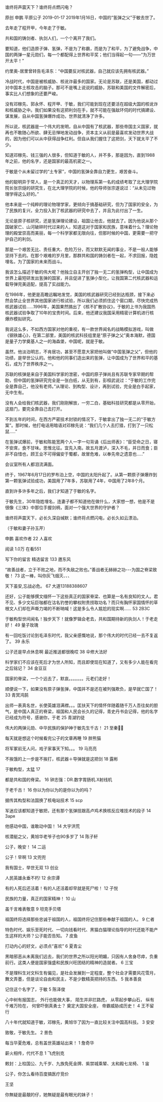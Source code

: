 谁终将声震天下？谁终将点燃闪电？

原创 申鹏  平原公子  2019-01-17
2019年1月16日，中国的“氢弹之父”于敏去世了。

去年走了程开甲，今年走了于敏。

共和国的铸剑者、执剑人们，一个个离开了我们。

要知道，他们造原子弹、氢弹，不是为了称霸，而是为了和平，为了避免战争，中国的两弹一星元勋们，每一个都配得上世界和平奖；他们当得起一句——“为万世开太平！”

约里奥-居里曾转告毛泽东：“中国要反对核武器，自己就应该先拥有核武器。”

冷战时代，中国是被核威胁、核讹诈最多的国家。无论是苏联，还是美国，都动过对中国本土核攻击的脑子。那可不是嘴上说说的威胁，苏联和美国的文件解密后，事实比人们想象的还要严峻。

没有邓稼先、郭永怀、程开甲、于敏，我们可能到现在还要活在超级大国的核讹诈和核威胁之中。我们如果没有这把利剑在手，就不可能在强敌环伺的时代搞建设、谋发展，自从中国氢弹爆炸成功，世界就清净了许多。

所以说，核武器是一个伟大的发明，自从中国有了核武器，那些帝国主义国家，就再也不敢随心所欲、肆无忌惮地发动战争，资本主义从前是最喜欢发动世界大战的，因为他们可以从中获得战争红利。但自从我们握住了这把剑，天下就太平了不少。

知道邓稼先、钱三强的人很多，但知道于敏的人，并不多，那是因为，直到1988年之前，他的名字，还是国家的最高机密之一。

于敏是个从未留过学的“土专家”，中国的氢弹全靠自力更生，艰苦奋斗。

他的聪明异于常人，是一个真正的天才，以物理系第一名的成绩考取了北大理学院院长张宗燧的研究生，在北大理学院的时候，他的导师张宗遂说过：“从未见过物理学得这么好的。”

他本来是一个纯粹的理论物理学家，更倾向于搞基础研究，但为了国家的安全，为了民族的复兴，全力投入到了核武器的研究中去了，并且为此付出了一生。

无论是原子核研究，还是氢弹理论建设，祖国让他去，他就去了。因为他说从那个国破家亡、山河破碎时代过来的人，知道这对于国家和民族，意味着什么？理论物理的殿堂崇高而美丽，每一个科学家都无限向往，但那时候的中国，更需要一把守护自己的利剑。

那是一个艰苦无比、责任重大、危险万分，而又默默无闻的事业，不是一般人能够坚持下去的。在那个艰难的岁月里，那群共和国的铸剑者在一起，不求回报，隐姓埋名，为了国家的未来而战斗。

我该怎么描述于敏的伟大呢？他独立自主开创了独一无二的氢弹构型，让中国成为世界上最短研发出氢弹的国家，并且促进了氢弹小型化，让我国第二代核武器和运载导弹完美适配，提高了实战能力。

在1986年，他更是高瞻远瞩地发觉，美国的核武器研究已经到达瓶颈，接下来必然会禁止全世界其他国家进行核试验，所以我们必须抓住这个窗口期，尽快完成热核武器试验......1996年，美国果然搞出了《核不扩散协议》，于敏的上书为我国热核武器试验争取了10年的宝贵时间。后来，他还建议我国采用精密计算机进行核爆炸模拟研究。

我说这么多，不如西方国家对他的重视，有一款世界闻名的战略模拟游戏，叫做《钢铁雄心》，在第二部里，美国的核武科技组里是“原子弹之父”奥本海默，德国是量子力学奠基人之一的海森堡，中国呢，就是于敏。

虽然，他淡泊明志，不肯居功，甚至不愿意大家把他叫做“中国氢弹之父”，但他的功绩，是举世公认的。他和他的同事们造出来的氢弹，让中国成为了世界和平的基石，成为了世界秩序之一。

苏联的核弹是来自于美国科学家的泄密，中国的原子弹尚且有苏联专家早期的帮助，但中国的氢弹研究完全是一张白纸，从无到有，彭桓武说过：“于敏的工作完全是靠自己，他没有老师。”从理论、到构型、设计，再到试验，完全是白手起家，无中生有。

没有人会给我们核武器，我们刚刚解放，一穷二白，基础科技研究都是从零开始，这扇门，要完全靠自己去打开。



不到五年的时间，在西方严密技术封锁的情况下，于敏拿出了独一无二的“于敏方案”。那时候，他打电话用暗语对邓稼先说：“我们几个人去打猎，打到了一只松鼠.....”

在氢弹试爆前，于敏和陈能宽两个人一字一句背诵《后出师表》：“臣受命之日，寝不安席，食不甘味。思惟北征。宜先入南。故五月渡泸，深入不毛，并日而食；臣非不自惜也，顾王业不可得偏安于蜀都，故冒危难，以奉先帝之遗意也.....”

会议室所有人都泪流满面。

终于，1967年6月17日的罗布泊上空，中国的太阳升起了。从第一颗原子弹爆炸到第一颗氢弹试验成功，美国用了7年多，苏联用了4年，中国用了2年8个月。



直到许多许多年之后，我们才知道了于敏的名字。

于敏先生，30年隐姓埋名，连妻子都不知道他在做什么，大家想一想，他是不是很像《三体》中那位手握剑柄，面对一个强大世界的守护者？

谁终将声震天下，必长久深自缄默；谁终将点燃闪电，必长久如云漂泊。


（于敏和妻子孙玉芹）



申鹏
喜欢作者
22 人喜欢

阅读 1.0万
 在看551

写下你的留言
精选留言
 133
邀东风

 “故善战者，立于不败之地，而不失敌之败也。”善战者无赫赫之功---为国之脊梁致敬！
 73
这一棒，叫你灰飞烟灭、、、

 天下虽安,忘战必危。
 67
大道13188388607

 还好，公子能够撰文缅怀一下这些真正的国家脊梁、也算是一名有良知的文人。君不见、多少文坛巨咖都在沽名钓誉的攀权附贵捞取功名？而只有胸怀家国情怀的草根文人们却在声嘶力竭的不断呐喊！这是多么令人尴尬的现实啊……
 53
2B3C

 于敏构型世间闻名！独步天下！就像罗辑会老去，共和国期待新的执剑人！于老走好！
 49
量子玫瑰

 有一回吃饭讨论到毛泽东时代，我父亲感慨地说，那个伟大的时代已经一去不复返了。
 39
永乐

 公子还是早点休息啊 最近推送都很晚哎
 38
伞修大法好

 科学家们不应该在死后才为世人所知，而且即使现在知道了，又有多少人能在看完之后铭记？
 34
金豆豆

 国家的脊梁，一个个远去了，默哀。。。。。。。元老们走好！

顺便说一下，如果没有原子弹氢弹，中国并不是还在被列强欺负，是早就亡国了！
 33
青冥鸿鹄

 出师一表真名世，长使英雄泪满襟。。。匡扶天下的情怀伴随着随千万人吾往矣的胆气，是中国人真正的脊梁，祖国和人民会长久的记得，青史丹书会记得，他的名字已经成为符号，感谢你，于老
 25
青湖钓徒

 伟大的两弹元勋、中华民族的保护神于敏先生千古！
 21
至秦🖐🏼

 每天就是想这个时候看完公子的文章再睡
 19
胖熊猫

 将军冢前无人问，戏子家事天下知。。。
 19
马亮亮

 不挨饿的上一步是不挨打，核武器＋导弹就是这把剑
 18
露彬

 于敏构型，太猛
 17


 都是共和国的脊梁。
 16
钟志强：DR.数字胃肠机.X射线机

 于老千古！
 16
你以为你以为的是你以为的吗？

 据传其构型和法国换了核电站技术
 15
scp

 军迷应该都知道于敏把，还有那个氢弹技跟高卢鸡术换核反应堆技术的段子
 14
Заря

 他感动中国，谁敢动中国！
 14
大宇洪荒

 核潜艇之父，黄旭华老爷子也90多岁了
 14
陈子轩

 公子，晚安！
 14
二运

 公子！早啊
 13
文兜兜

 我有国士，举世无双
 13
创业

 人民英雄永垂不朽!
 12
余宗谭

 有的人死后还活着！有的人还活着却早就是死尸啦！
 12
子悦

 民族的力量，真正的国家精神！
 10
山

 虽千言难表敬意
 9
坦克手贝塔

 祖国终将选择那些忠诚于祖国的人，祖国终将记住那些奉献于祖国的人。
 9
仁者

 特色时代、娱乐至死时代、一切向钱看时代、黑猫白猫理论指导的时代还能不能产生这样的大师？公子能否告知。
 7
皮鱼

 打动内心的好文，必须点“喜欢”
 6
夏青尘

 黑暗邪恶从未离我们远去，我们的世界之所以阳光明媚，只因有人舍身尽瘁，负重前行。这类人便是国家强盛和民族兴旺团结的精神的造就者。
 6
三宝

 不是理科生对文科生有偏见，是社会发展到一定程度，整个社会才需要风花雪月，舞文弄墨，但是谈论自由和民主，不是少数精英把持的东西。
 5
我本善良

 记住这个名字了，于敏
 5
陈泽俊

 心中树有报国志，
外行也能做大事，
陌生并非拦路虎，
从零起步攀山石，
纵有千难万险在，
何曾吓倒真勇士？
奠定大国安全座，
帝霸威胁成历史！
 4
王不留行

 八十年代就知道于敏，邓稼先，黄旭华了因为一直比较关注中国高科技。
 3
安安

 致敬，于敏先生。
 2
景色

 每当华夏危难，总有盖世英雄站出来！
 1
詹奇华

 薪火相传，代代不息
 1
飞虎别克

 敕封：上柱国公、九千岁、九族免死金牌、紫禁城乘辇、太和殿七龙椅、
 1
宙

 公子，你怎么看待百度搞医疗竞价

王坚

 你無疑是最靚的仔，她無疑是最有眼光的妹子！
